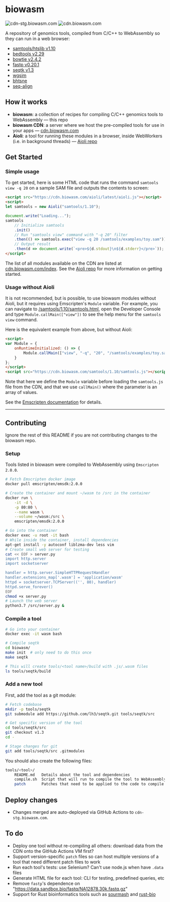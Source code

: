 # biowasm

![cdn-stg.biowasm.com](https://github.com/biowasm/biowasm/workflows/Deploy%20biowasm-stg/badge.svg) ![cdn.biowasm.com](https://github.com/biowasm/biowasm/workflows/Deploy%20biowasm-prd/badge.svg)

A repository of genomics tools, compiled from C/C++ to WebAssembly so they can run in a web browser:

* [samtools/htslib v1.10](tools/samtools/README.md)
* [bedtools v2.29](tools/bedtools2/README.md)
* [bowtie v2.4.2](tools/bowtie2/README.md)
* [fastp v0.20.1](tools/fastp/README.md)
* [seqtk v1.3](tools/seqtk/README.md)
* [wgsim](tools/wgsim/README.md)
* [bhtsne](tools/bhtsne/README.md)
* [seq-align](tools/seq-align/README.md)


## How it works

* **biowasm**: a collection of recipes for compiling C/C++ genomics tools to WebAssembly &mdash; this repo
* **biowasm CDN**: a server where we host the pre-compiled tools for use in your apps &mdash; [cdn.biowasm.com](https://cdn.biowasm.com)
* **Aioli**: a tool for running these modules in a browser, inside WebWorkers (i.e. in background threads) &mdash; [Aioli repo](https://github.com/biowasm/aioli)

## Get Started

### Simple usage

To get started, here is some HTML code that runs the command `samtools view -q 20` on a sample SAM file and outputs the contents to screen:

```html
<script src="https://cdn.biowasm.com/aioli/latest/aioli.js"></script>
<script>
let samtools = new Aioli("samtools/1.10");

document.write("Loading...");
samtools
    // Initialize samtools
    .init()
    // Run "samtools view" command with "-q 20" filter
    .then(() => samtools.exec("view -q 20 /samtools/examples/toy.sam"))
    // Output result
    .then(d => document.write(`<pre>${d.stdout}\n${d.stderr}</pre>`));
</script>
```

The list of all modules available on the CDN are listed at [cdn.biowasm.com/index](https://cdn.biowasm.com/index). See the [Aioli repo](https://github.com/biowasm/aioli#getting-started) for more information on getting started.

### Usage without Aioli

It is not recommended, but is possible, to use biowasm modules without Aioli, but it requires using Emscripten's `Module` variable. For example, you can navigate to [/samtools/1.10/samtools.html](https://cdn.biowasm.com/samtools/1.10/samtools.html), open the Developer Console and type `Module.callMain(["view"])` to see the help menu for the `samtools view` command.

Here is the equivalent example from above, but without Aioli:

```html
<script>
var Module = {
    onRuntimeInitialized: () => {
        Module.callMain(["view", "-q", "20", "/samtools/examples/toy.sam"]);
    }
};
</script>
<script src="https://cdn.biowasm.com/samtools/1.10/samtools.js"></script>
```

Note that here we define the `Module` variable before loading the `samtools.js` file from the CDN, and that we use `callMain()` where the parameter is an array of values.

See the [Emscripten documentation](https://emscripten.org/docs/api_reference/module.html) for details.

---

## Contributing

Ignore the rest of this README if you are not contributing changes to the biowasm repo.

### Setup

Tools listed in biowasm were compiled to WebAssembly using `Emscripten 2.0.0`.

```bash
# Fetch Emscripten docker image
docker pull emscripten/emsdk:2.0.0

# Create the container and mount ~/wasm to /src in the container
docker run \
    -it -d \
    -p 80:80 \
    --name wasm \
    --volume ~/wasm:/src \
    emscripten/emsdk:2.0.0

# Go into the container
docker exec -u root -it bash
# While inside the container, install dependencies
apt-get install -y autoconf liblzma-dev less vim
# Create small web server for testing
cat << EOF > server.py
import http.server
import socketserver

handler = http.server.SimpleHTTPRequestHandler
handler.extensions_map['.wasm'] = 'application/wasm'
httpd = socketserver.TCPServer(('', 80), handler)
httpd.serve_forever()
EOF
chmod +x server.py
# Launch the web server
python3.7 /src/server.py &
```


### Compile a tool

```bash
# Go into your container
docker exec -it wasm bash

# Compile seqtk
cd biowasm/
make init  # only need to do this once
make seqtk

# This will create tools/<tool name>/build with .js/.wasm files
ls tools/seqtk/build
```


### Add a new tool

First, add the tool as a git module:

```bash
# Fetch codebase
mkdir -p tools/seqtk
git submodule add https://github.com/lh3/seqtk.git tools/seqtk/src

# Get specific version of the tool
cd tools/seqtk/src
git checkout v1.3
cd -

# Stage changes for git
git add tools/seqtk/src .gitmodules
```

You should also create the following files:

```bash
tools/<tool>/
    README.md   Details about the tool and dependencies
    compile.sh  Script that will run to compile the tool to WebAssembly (can use `$EM_FLAGS` for common flags)
    patch       Patches that need to be applied to the code to compile it to WebAssembly (optional)
```

## Deploy changes

* Changes merged are auto-deployed via GitHub Actions to `cdn-stg.biowasm.com`.


## To do

- Deploy one tool without re-compiling all others: download data from the CDN onto the GitHub Actions VM first?
- Support version-specific `patch` files so can host multiple versions of a tool that need different patch files to work
- Run each tool's tests: use Selenium? Can't use node.js when have `.data` files
- Generate HTML file for each tool: CLI for testing, predefined queries, etc
- Remove `fastp`'s dependence on "https://data.sandbox.bio/fastq/NA12878.30k.fastq.gz"
- Support for Rust bioinformatics tools such as [sourmash](https://github.com/dib-lab/sourmash/tree/v3.2.2/src/core) and [rust-bio](https://github.com/rust-bio/rust-bio)
